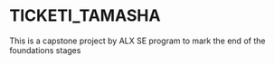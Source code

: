 # TICKETI_TAMASHA
This is a capstone project by ALX SE program to mark the end of the foundations stages 
